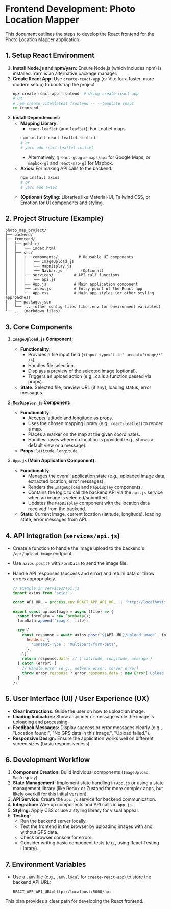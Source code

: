 # Frontend Development: Photo Location Mapper

This document outlines the steps to develop the React frontend for the Photo Location Mapper application.

## 1. Setup React Environment

1.  **Install Node.js and npm/yarn:** Ensure Node.js (which includes npm) is installed. Yarn is an alternative package manager.
2.  **Create React App:** Use `create-react-app` (or Vite for a faster, more modern setup) to bootstrap the project.
    ```bash
    npx create-react-app frontend  # Using create-react-app
    # OR
    # npm create vite@latest frontend -- --template react
    cd frontend
    ```
3.  **Install Dependencies:**
    -   **Mapping Library:**
        -   `react-leaflet` (and `leaflet`): For Leaflet maps.
          ```bash
          npm install react-leaflet leaflet
          # or
          # yarn add react-leaflet leaflet
          ```
        -   Alternatively, `@react-google-maps/api` for Google Maps, or `mapbox-gl` and `react-map-gl` for Mapbox.
    -   **Axios:** For making API calls to the backend.
        ```bash
        npm install axios
        # or
        # yarn add axios
        ```
    -   **(Optional) Styling:** Libraries like Material-UI, Tailwind CSS, or Emotion for UI components and styling.

## 2. Project Structure (Example)

```
photo_map_project/
├── backend/
├── frontend/
│   ├── public/
│   │   └── index.html
│   ├── src/
│   │   ├── components/         # Reusable UI components
│   │   │   ├── ImageUpload.js
│   │   │   ├── MapDisplay.js
│   │   │   └── Navbar.js        (Optional)
│   │   ├── services/         # API call functions
│   │   │   └── api.js
│   │   ├── App.js            # Main application component
│   │   ├── index.js          # Entry point of the React app
│   │   └── App.css           # Main app styles (or other styling approaches)
│   ├── package.json
│   └── ... (other config files like .env for environment variables)
└── ... (markdown files)
```

## 3. Core Components

1.  **`ImageUpload.js` Component:**
    -   **Functionality:**
        -   Provides a file input field (`<input type="file" accept="image/*" />`).
        -   Handles file selection.
        -   Displays a preview of the selected image (optional).
        -   Triggers an upload action (e.g., calls a function passed via props).
    -   **State:** Selected file, preview URL (if any), loading status, error messages.

2.  **`MapDisplay.js` Component:**
    -   **Functionality:**
        -   Accepts latitude and longitude as props.
        -   Uses the chosen mapping library (e.g., `react-leaflet`) to render a map.
        -   Places a marker on the map at the given coordinates.
        -   Handles cases where no location is provided (e.g., shows a default view or a message).
    -   **Props:** `latitude`, `longitude`.

3.  **`App.js` (Main Application Component):**
    -   **Functionality:**
        -   Manages the overall application state (e.g., uploaded image data, extracted location, error messages).
        -   Renders the `ImageUpload` and `MapDisplay` components.
        -   Contains the logic to call the backend API via the `api.js` service when an image is selected/submitted.
        -   Updates the `MapDisplay` component with the location data received from the backend.
    -   **State:** Current image, current location (latitude, longitude), loading state, error messages from API.

## 4. API Integration (`services/api.js`)

-   Create a function to handle the image upload to the backend's `/api/upload_image` endpoint.
-   Use `axios.post()` with `FormData` to send the image file.
-   Handle API responses (success and error) and return data or throw errors appropriately.

    ```javascript
    // Example in services/api.js
    import axios from 'axios';

    const API_URL = process.env.REACT_APP_API_URL || 'http://localhost:5000/api'; // Backend URL

    export const uploadImage = async (file) => {
      const formData = new FormData();
      formData.append('image', file);

      try {
        const response = await axios.post(`${API_URL}/upload_image`, formData, {
          headers: {
            'Content-Type': 'multipart/form-data',
          },
        });
        return response.data; // { latitude, longitude, message }
      } catch (error) {
        // Handle error (e.g., network error, server error)
        throw error.response ? error.response.data : new Error('Upload failed');
      }
    };
    ```

## 5. User Interface (UI) / User Experience (UX)

-   **Clear Instructions:** Guide the user on how to upload an image.
-   **Loading Indicators:** Show a spinner or message while the image is uploading and processing.
-   **Feedback Messages:** Display success or error messages clearly (e.g., "Location found!", "No GPS data in this image.", "Upload failed.").
-   **Responsive Design:** Ensure the application works well on different screen sizes (basic responsiveness).

## 6. Development Workflow

1.  **Component Creation:** Build individual components (`ImageUpload`, `MapDisplay`).
2.  **State Management:** Implement state handling in `App.js` or using a state management library (like Redux or Zustand for more complex apps, but likely overkill for this initial version).
3.  **API Service:** Create the `api.js` service for backend communication.
4.  **Integration:** Wire up components and API calls in `App.js`.
5.  **Styling:** Apply CSS or use a styling library for visual appeal.
6.  **Testing:**
    -   Run the backend server locally.
    -   Test the frontend in the browser by uploading images with and without GPS data.
    -   Check browser console for errors.
    -   Consider writing basic component tests (e.g., using React Testing Library).

## 7. Environment Variables

-   Use a `.env` file (e.g., `.env.local` for `create-react-app`) to store the backend API URL:
    ```
    REACT_APP_API_URL=http://localhost:5000/api
    ```

This plan provides a clear path for developing the React frontend.
